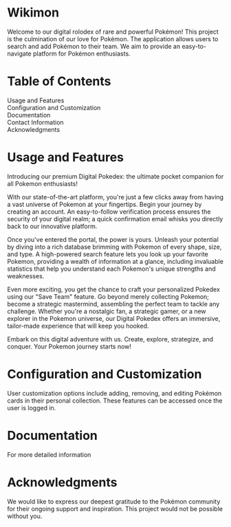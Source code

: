 # Wikimon
Welcome to our digital rolodex of rare and powerful Pokémon! This project is the culmination of our love for Pokémon. The application allows users to search and add Pokémon to their team. We aim to provide an easy-to-navigate platform for Pokémon enthusiasts.

# Table of Contents
Usage and Features  
Configuration and Customization  
Documentation  
Contact Information  
Acknowledgments  

# Usage and Features

Introducing our premium Digital Pokedex: the ultimate pocket companion for all Pokemon enthusiasts!

With our state-of-the-art platform, you're just a few clicks away from having a vast universe of Pokemon at your fingertips. Begin your journey by creating an account. An easy-to-follow verification process ensures the security of your digital realm; a quick confirmation email whisks you directly back to our innovative platform.

Once you've entered the portal, the power is yours. Unleash your potential by diving into a rich database brimming with Pokemon of every shape, size, and type. A high-powered search feature lets you look up your favorite Pokemon, providing a wealth of information at a glance, including invaluable statistics that help you understand each Pokemon's unique strengths and weaknesses.

Even more exciting, you get the chance to craft your personalized Pokedex using our "Save Team" feature. Go beyond merely collecting Pokemon; become a strategic mastermind, assembling the perfect team to tackle any challenge. Whether you're a nostalgic fan, a strategic gamer, or a new explorer in the Pokemon universe, our Digital Pokedex offers an immersive, tailor-made experience that will keep you hooked.

Embark on this digital adventure with us. Create, explore, strategize, and conquer. Your Pokemon journey starts now!

# Configuration and Customization
User customization options include adding, removing, and editing Pokémon cards in their personal collection. These features can be accessed once the user is logged in.

# Documentation
For more detailed information

# Acknowledgments
We would like to express our deepest gratitude to the Pokémon community for their ongoing support and inspiration. This project would not be possible without you.